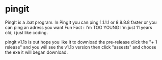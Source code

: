 # pingit
PingIt is a .bat program.
In PingIt you can ping 1.1.1.1 or 8.8.8.8 faster or you can ping an adress you want
Fun Fact : I'm TOO YOUNG I'm just 11 years old, i just like coding.

pingit v1.1b is out hope you like it
to download the pre-release click the "+ 1 release" and you will see the v1.1b version
then click "assests" and choose the exe it will began download.

